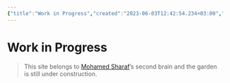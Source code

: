```yaml
---
{"title":"Work in Progress","created":"2023-06-03T12:42:54.234+03:00","modified":"Monday, September 4th 2023, 7:22:54 PM +03:00","dg-publish":true,"dg-home":true,"permalink":"/readme/","tags":["gardenEntry"],"dgPassFrontmatter":true,"updated":"2023-09-04T19:23:15.439+03:00"}
---
```



# Work in Progress

> This site belongs to [Mohamed Sharaf](https://www.linkedin.com/in/mahmad-sharaf/)’s second brain and the garden is still under construction.